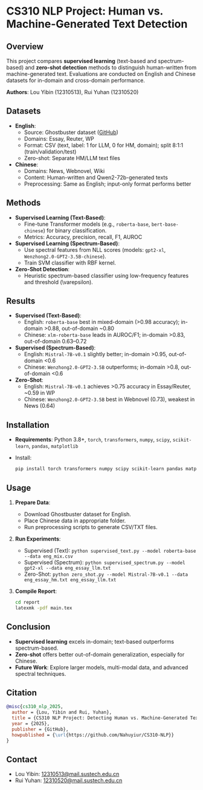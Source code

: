 # CS310 NLP Project: Human vs. Machine-Generated Text Detection

## Overview

This project compares **supervised learning** (text-based and spectrum-based) and **zero-shot detection** methods to distinguish human-written from machine-generated text. Evaluations are conducted on English and Chinese datasets for in-domain and cross-domain performance.

**Authors**: Lou Yibin (12310513), Rui Yuhan (12310520)

## Datasets

- **English**:
  - Source: Ghostbuster dataset ([GitHub](https://github.com/vivek3141/ghostbuster-data))
  - Domains: Essay, Reuter, WP
  - Format: CSV (text, label: 1 for LLM, 0 for HM, domain); split 8:1:1 (train/validation/test)
  - Zero-shot: Separate HM/LLM text files
- **Chinese**:
  - Domains: News, Webnovel, Wiki
  - Content: Human-written and Qwen2-72b-generated texts
  - Preprocessing: Same as English; input-only format performs better

## Methods

- **Supervised Learning (Text-Based)**:
  - Fine-tune Transformer models (e.g., `roberta-base`, `bert-base-chinese`) for binary classification.
  - Metrics: Accuracy, precision, recall, F1, AUROC
- **Supervised Learning (Spectrum-Based)**:
  - Use spectral features from NLL scores (models: `gpt2-xl`, `Wenzhong2.0-GPT2-3.5B-chinese`).
  - Train SVM classifier with RBF kernel.
- **Zero-Shot Detection**:
  - Heuristic spectrum-based classifier using low-frequency features and threshold \(\varepsilon\).

## Results

- **Supervised (Text-Based)**:
  - English: `roberta-base` best in mixed-domain (>0.98 accuracy); in-domain >0.88, out-of-domain ~0.80
  - Chinese: `xlm-roberta-base` leads in AUROC/F1; in-domain >0.83, out-of-domain 0.63–0.72
- **Supervised (Spectrum-Based)**:
  - English: `Mistral-7B-v0.1` slightly better; in-domain >0.95, out-of-domain <0.6
  - Chinese: `Wenzhong2.0-GPT2-3.5B` outperforms; in-domain >0.8, out-of-domain <0.6
- **Zero-Shot**:
  - English: `Mistral-7B-v0.1` achieves >0.75 accuracy in Essay/Reuter, ~0.59 in WP
  - Chinese: `Wenzhong2.0-GPT2-3.5B` best in Webnovel (0.73), weakest in News (0.64)

## Installation

- **Requirements**: Python 3.8+, `torch`, `transformers`, `numpy`, `scipy`, `scikit-learn`, `pandas`, `matplotlib`

- Install:

  ```bash
  pip install torch transformers numpy scipy scikit-learn pandas matplotlib
  ```

## Usage

1. **Prepare Data**:

   - Download Ghostbuster dataset for English.
   - Place Chinese data in appropriate folder.
   - Run preprocessing scripts to generate CSV/TXT files.

2. **Run Experiments**:

   - Supervised (Text): `python supervised_text.py --model roberta-base --data eng_mix.csv`
   - Supervised (Spectrum): `python supervised_spectrum.py --model gpt2-xl --data eng_essay_llm.txt`
   - Zero-Shot: `python zero_shot.py --model Mistral-7B-v0.1 --data eng_essay_hm.txt eng_essay_llm.txt`

3. **Compile Report**:

   ```bash
   cd report
   latexmk -pdf main.tex
   ```

## Conclusion

- **Supervised learning** excels in-domain; text-based outperforms spectrum-based.
- **Zero-shot** offers better out-of-domain generalization, especially for Chinese.
- **Future Work**: Explore larger models, multi-modal data, and advanced spectral techniques.

## Citation

```bib
@misc{cs310_nlp_2025,
  author = {Lou, Yibin and Rui, Yuhan},
  title = {CS310 NLP Project: Detecting Human vs. Machine-Generated Text},
  year = {2025},
  publisher = {GitHub},
  howpublished = {\url{https://github.com/Nahuyiur/CS310-NLP}}
}
```

## Contact

- Lou Yibin: 12310513@mail.sustech.edu.cn
- Rui Yuhan: 12310520@mail.sustech.edu.cn
